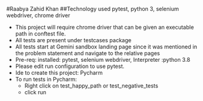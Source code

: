 #Raabya Zahid Khan
##Technology used
    pytest, python 3, selenium webdriver, chrome driver

- This project will require chrome driver that can be given an executable path in conftest file. 
- All tests are present under testcases package
- All tests start at Gemini sandbox landing page since it was mentioned in the problem statement and navigate to the relative pages
- Pre-req: installed: pytest, selenium webdriver, Interpreter :python 3.8
- Please edit run configuration to use pytest. 
- Ide to create this project: Pycharm
- To run tests in Pycharm:
  - Right click on test_happy_path or test_negative_tests
  - click run

